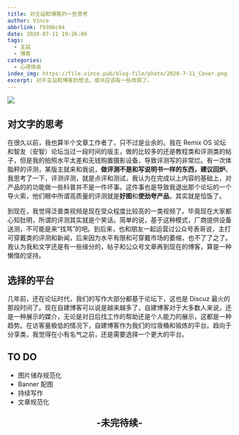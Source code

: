```yaml
---
title: 对主站和博客的一些思考
author: Vince
abbrlink: f939bc94
date: 2020-07-11 19:26:09
tags:
  - 主站
  - 博客
categories:
  - 心得体会
index_img: https://file.vince.pub/blog-file/photo/2020-7-11_Cover.png
excerpt: 对于主站和博客的想法，或许应该有一些改观了。
---
```

![](https://file.vince.pub/blog-file/photo/2020-7-11_Cover.png)

## 对文字的思考

在很久以前，我也算半个文章工作者了，只不过是业余的。我在 Remix OS 论坛和智友（安智）论坛当过一段时间的版主，做的比较多的还是教程类和评测类的帖子，但是我的拍照水平太差和无钱购置摄影设备，导致评测写的非常烂。有一次体脂秤的评测，某版主就来和我说，**做评测不是和写说明书一样的东西，建议回炉**。我思考了一下，评测评测，就是点评和测试，我认为在完成以上内容的基础上，对产品的的功能做一些科普并不是一件坏事。这件事也是导致我退出那个论坛的一个导火索，他们眼中所谓高质量的评测就是**好图**和**使劲夸产品**，其实就是恰饭了。

到现在，我觉得泛普类视频是现在受众程度比较高的一类视频了。毕竟现在大家都心知肚明，所谓的评测其实就是个笑话。简单的说，基于这种模式，厂商提供设备送测，不可能是来“找骂”的吧。到后来，也和朋友一起运营过公众号表哥说，主打可穿戴类的评测和新闻，后来因为水平有限和可穿戴市场的萎缩，也不了了之了。我认为我和文字还是有一些缘分的，帖子和公众号文章再到现在的博客，算是一种懒惰的坚持。

## 选择的平台

几年前，还在论坛时代，我们的写作大部分都基于论坛下，这也是 Discuz 最火的那段时间了。现在自建博客可以说是越来越多了，自建博客对于大多数人来说，还是一种展示的媒介，无论是对日后找工作的帮助还是个人能力的展示，这都是一种趋势。在访客量极低的情况下，自建博客作为我们的垃圾桶和锻炼的平台。趋向于分享类，我觉得在小有名气之前，还是需要选择一个更大的平台。

## TO DO

- 图片储存规范化
- Banner 配图
- 持续写作
- 文章规范化

<p style="text-align:center;font-size:1.5em;font-weight:bold;">-未完待续-</p>
